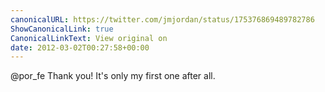 ```yaml
---
canonicalURL: https://twitter.com/jmjordan/status/175376869489782786
ShowCanonicalLink: true
CanonicalLinkText: View original on
date: 2012-03-02T00:27:58+00:00
---
```

@por_fe Thank you! It's only my first one after all.
